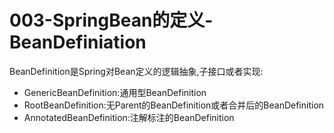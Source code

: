 # 003-SpringBean的定义-BeanDefiniation

BeanDefinition是Spring对Bean定义的逻辑抽象,子接口或者实现:

- GenericBeanDefinition:通用型BeanDefinition
- RootBeanDefinition:无Parent的BeanDefinition或者合并后的BeanDefinition
- AnnotatedBeanDefinition:注解标注的BeanDefinition
